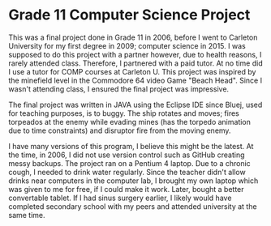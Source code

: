 # Grade 11 Computer Science Project

This was a final project done in Grade 11 in 2006, before I went to Carleton University for my first degree in 2009; computer science in 2015. I was supposed to do this project with a partner however, due to health reasons, I rarely attended class. Therefore, I partnered with a paid tutor. At no time did I use a tutor for COMP courses at Carleton U. This project was inspired by the minefield level in the Commodore 64 video Game "Beach Head". Since I wasn't attending class, I ensured the final project was impressive. 

The final project was written in JAVA using the Eclipse IDE since Bluej, used for teaching purposes, is to buggy. The ship rotates and moves; fires torpeados at the enemy while evading mines (has the torpedo animation due to time constraints) and disruptor fire from the moving enemy. 

I have many versions of this program, I believe this might be the latest. At the time, in 2006, I did not use version control such as GitHub creating messy backups. The project ran on a Pentium 4 laptop. Due to a chronic cough, I needed to drink water regularly. Since the teacher didn't allow drinks near computers in the computer lab, I brought my own laptop which was given to me for free, if I could make it work. Later, bought a better convertable tablet.  If I had sinus surgery earlier, I likely would have completed secondary school with my peers and attended university at the same time.
